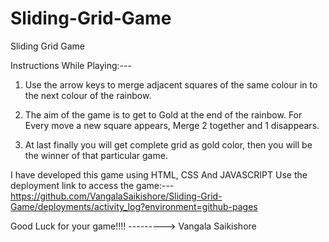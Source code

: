 # Sliding-Grid-Game

Sliding Grid Game

Instructions While Playing:---

1. Use the arrow keys to merge adjacent squares of the same colour in to the next colour of the rainbow.

2. The aim of the game is to get to Gold at the end of the rainbow. For Every move a new square appears, Merge 2 together and 1 disappears.

3. At last finally you will get complete grid as gold color, then you will be the winner of that particular game.

I have developed this game using HTML, CSS And JAVASCRIPT
Use the deployment link to access the game:---   https://github.com/VangalaSaikishore/Sliding-Grid-Game/deployments/activity_log?environment=github-pages

Good Luck for your game!!!!  ---------> Vangala Saikishore

